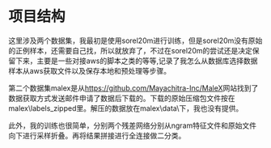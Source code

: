 # 项目结构

这里涉及两个数据集，我最初是使用sorel20m进行训练，但是sorel20m没有原始的正例样本，还需要自己找，所以就放弃了，不过在sorel20m的尝试还是决定保留下来，主要是一些对接aws的脚本之类的等等,记录了我怎么从数据库选择数据样本从aws获取文件以及保存本地和预处理等步骤。

第二个数据集malex是从<https://github.com/Mayachitra-Inc/MaleX>网站找到了数据获取方式发送邮件申请了数据后下载的。下载的原始压缩包文件按在malex\labels_zipped里。解压的数据放在malex\data\下，我也没有提供。

此外，我的训练也很简单，分别两个残差网络分别从ngram特征文件和原始文件向下进行采样折叠。再将结果拼接进行全连接做二分类。
